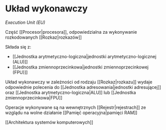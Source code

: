 # Układ wykonawczy
*Execution Unit (EU)*

Część [[Procesor|procesora]], odpowiedzialna za wykonywanie rozkodowanych [[Rozkaz|rozkazów]]

Składa się z:
- [[Jednostka arytmetyczno-logiczna|jednostki arytmetyczno-logicznej (ALU)]]
- [[Jednostka zmiennoprzecinkowa|jednostki zmiennoprzecinkowej (FPU)]]

Układ wykonawczy w zależności od rodzaju [[Rozkaz|rozkazu]] wydaje odpowiednie polecenia do [[Jednostka adresowania|jednostki adresującej]] oraz [[Jednostka arytmetyczno-logiczna|ALU]] lub [[Jednostka zmiennoprzecinkowa|FPU]]

Operacje wykonywane są na wewnętrznych [[Rejestr|rejestrach]] ze wzglądu na wolne działanie [[Pamięć operacyjna|pamięci RAM]]

[[Architektura systemów komputerowych]]